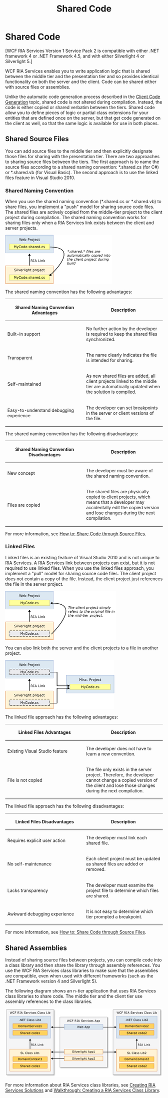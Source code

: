 ﻿---
title: Shared Code
TOCTitle: Shared Code
ms:assetid: de65c915-8137-4c88-84db-a3c47305ea36
ms:mtpsurl: https://msdn.microsoft.com/en-us/library/Ee707371(v=VS.91)
ms:contentKeyID: 27195679
ms.date: 08/19/2013
mtps_version: v=VS.91
---

# Shared Code

\[WCF RIA Services Version 1 Service Pack 2 is compatible with either .NET framework 4 or .NET Framework 4.5, and with either Silverlight 4 or Silverlight 5.\]

WCF RIA Services enables you to write application logic that is shared between the middle tier and the presentation tier and so provides identical functionality on both the server and the client. Code can be shared either with source files or assemblies.

Unlike the automatic code generation process described in the [Client Code Generation](ee707359\(v=vs.91\).md) topic, shared code is not altered during compilation. Instead, the code is either copied or shared verbatim between the tiers. Shared code allow you to define pieces of logic or partial class extensions for your entities that are defined once on the server, but that get code generated on the client as well, so that the same logic is available for use in both places.

## Shared Source Files

You can add source files to the middle tier and then explicitly designate those files for sharing with the presentation tier. There are two approaches to sharing source files between the tiers. The first approach is to name the source files according to a shared naming convention: \*.shared.cs (for C\#) or \*.shared.vb (for Visual Basic). The second approach is to use the linked files feature in Visual Studio 2010.

### Shared Naming Convention

When you use the shared naming convention (\*.shared.cs or \*.shared.vb) to share files, you implement a "push" model for sharing source code files. The shared files are actively copied from the middle-tier project to the client project during compilation. The shared naming convention works for sharing files only when a RIA Services link exists between the client and server projects.

![Shared File](images\Ee707371.RIA_SharedName(en-us,VS.91).png "Shared File")

The shared naming convention has the following advantages:

<table>
<colgroup>
<col style="width: 50%" />
<col style="width: 50%" />
</colgroup>
<thead>
<tr class="header">
<th><p>Shared Naming Convention Advantages</p></th>
<th><p>Description</p></th>
</tr>
</thead>
<tbody>
<tr class="odd">
<td><p>Built-in support</p></td>
<td><p>No further action by the developer is required to keep the shared files synchronized.</p></td>
</tr>
<tr class="even">
<td><p>Transparent</p></td>
<td><p>The name clearly indicates the file is intended for sharing.</p></td>
</tr>
<tr class="odd">
<td><p>Self-maintained</p></td>
<td><p>As new shared files are added, all client projects linked to the middle tier are automatically updated when the solution is compiled.</p></td>
</tr>
<tr class="even">
<td><p>Easy-to-understand debugging experience</p></td>
<td><p>The developer can set breakpoints in the server or client versions of the file.</p></td>
</tr>
</tbody>
</table>

The shared naming convention has the following disadvantages:

<table>
<colgroup>
<col style="width: 50%" />
<col style="width: 50%" />
</colgroup>
<thead>
<tr class="header">
<th><p>Shared Naming Convention Disadvantages</p></th>
<th><p>Description</p></th>
</tr>
</thead>
<tbody>
<tr class="odd">
<td><p>New concept</p></td>
<td><p>The developer must be aware of the shared naming convention.</p></td>
</tr>
<tr class="even">
<td><p>Files are copied</p></td>
<td><p>The shared files are physically copied to client projects, which means that a developer may accidentally edit the copied version and lose changes during the next compilation.</p></td>
</tr>
</tbody>
</table>

For more information, see [How to: Share Code through Source Files](ee707369\(v=vs.91\).md).

### Linked Files

Linked files is an existing feature of Visual Studio 2010 and is not unique to RIA Services. A RIA Services link between projects can exist, but it is not required to use linked files. When you use the linked files approach, you implement a "pull" model for sharing source code files. The client project does not contain a copy of the file. Instead, the client project just references the file in the server project.

![Linked File](images\Ee707371.RIA_Linked(en-us,VS.91).png "Linked File")

You can also link both the server and the client projects to a file in another project.

![Linked Files](images\Ee707371.RIA_LinkedFile(en-us,VS.91).png "Linked Files")

The linked file approach has the following advantages:

<table>
<colgroup>
<col style="width: 50%" />
<col style="width: 50%" />
</colgroup>
<thead>
<tr class="header">
<th><p>Linked Files Advantages</p></th>
<th><p>Description</p></th>
</tr>
</thead>
<tbody>
<tr class="odd">
<td><p>Existing Visual Studio feature</p></td>
<td><p>The developer does not have to learn a new convention.</p></td>
</tr>
<tr class="even">
<td><p>File is not copied</p></td>
<td><p>The file only exists in the server project. Therefore, the developer cannot change a copied version of the client and lose those changes during the next compilation.</p></td>
</tr>
</tbody>
</table>

The linked file approach has the following disadvantages:

<table>
<colgroup>
<col style="width: 50%" />
<col style="width: 50%" />
</colgroup>
<thead>
<tr class="header">
<th><p>Linked Files Disadvantages</p></th>
<th><p>Description</p></th>
</tr>
</thead>
<tbody>
<tr class="odd">
<td><p>Requires explicit user action</p></td>
<td><p>The developer must link each shared file.</p></td>
</tr>
<tr class="even">
<td><p>No self-maintenance</p></td>
<td><p>Each client project must be updated as shared files are added or removed.</p></td>
</tr>
<tr class="odd">
<td><p>Lacks transparency</p></td>
<td><p>The developer must examine the project file to determine which files are shared.</p></td>
</tr>
<tr class="even">
<td><p>Awkward debugging experience</p></td>
<td><p>It is not easy to determine which tier prompted a breakpoint.</p></td>
</tr>
</tbody>
</table>

For more information, see [How to: Share Code through Source Files](ee707369\(v=vs.91\).md).

## Shared Assemblies

Instead of sharing source files between projects, you can compile code into a class library and then share the library through assembly references. You use the WCF RIA Services class libraries to make sure that the assemblies are compatible, even when used with different frameworks (such as the .NET Framework version 4 and Silverlight 5).

The following diagram shows an n-tier application that uses RIA Services class libraries to share code. The middle tier and the client tier use assembly references to the class libraries.

![Class Library Structure](images\Ee707336.RIA_LibraryModel(en-us,VS.91).png "Class Library Structure")

For more information about RIA Services class libraries, see [Creating RIA Services Solutions](ee707336\(v=vs.91\).md) and [Walkthrough: Creating a RIA Services Class Library](ee707351\(v=vs.91\).md).

